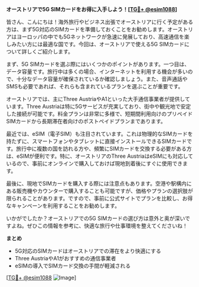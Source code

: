 **オーストリアで5G SIMカードをお得に入手しよう！[[TG💪+ @esim1088](https://t.me/s/esim1088)]**

皆さん、こんにちは！海外旅行やビジネス出張でオーストリアに行く予定がある方は、まず5G対応のSIMカードを準備しておくことをお勧めします。オーストリアはヨーロッパの中でも5Gネットワークが急速に発展しており、高速通信を楽しみたい方には最適な国です。今回は、オーストリアで使える5G SIMカードについて詳しくご紹介します。

まず、5G SIMカードを選ぶ際にはいくつかのポイントがあります。一つ目は、データ容量です。旅行中は多くの場合、インターネットを利用する機会が多いので、十分なデータ容量が確保されているか確認しましょう。また、音声通話やSMSも必要であれば、それらも含まれているプランを選ぶことが重要です。

オーストリアでは、主にThree AustriaやA1といった大手通信事業者が提供しています。Three Austriaは特に5Gサービスが充実しており、街中や観光地で安定した接続が可能です。料金プランは非常に多様で、短期間利用向けのプリペイドSIMカードから長期滞在者向けのポストペイドプランまであります。

最近では、eSIM（電子SIM）も注目されています。これは物理的なSIMカードを持たずに、スマートフォンやタブレットに直接インストールできるSIMカードです。旅行中に複数の国を訪れる方や、頻繁にSIMカードを交換する必要がある方は、eSIMが便利です。特に、オーストリアのThree AustriaはeSIMにも対応しているので、事前にオンラインで購入しておけば現地到着後にすぐに使用できます。

最後に、現地でSIMカードを購入する際には注意点もあります。空港や駅構内にある販売機やカウンターで購入することも可能ですが、価格やプランの選択肢が限られることがあります。ですので、事前に公式サイトでプランを比較し、お得なキャンペーンを利用することをお勧めします。

いかがでしたか？オーストリアでの5G SIMカードの選び方は意外と奥が深いですよね。ぜひこの情報を参考に、快適な旅行や仕事環境を整えてくださいね！

**まとめ**
- 5G対応のSIMカードはオーストリアでの滞在をより快適にする
- Three AustriaやA1がおすすめの通信事業者
- eSIMの導入でSIMカード交換の手間が軽減される

[[TG💪+ @esim1088](https://t.me/s/esim1088) ![Image](https://i.postimg.cc/Y0z9fWf4/image.png)]